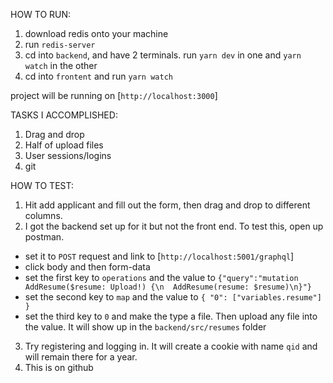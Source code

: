 HOW TO RUN:
1. download redis onto your machine
2. run `redis-server`
3. cd into `backend`, and have 2 terminals. run `yarn dev` in one and `yarn watch` in the other
4. cd into `frontent` and run `yarn watch`

project will be running on [`http://localhost:3000`]

TASKS I ACCOMPLISHED:
1. Drag and drop
2. Half of upload files
3. User sessions/logins
4. git

HOW TO TEST:
1. Hit add applicant and fill out the form, then drag and drop to different columns.
2. I got the backend set up for it but not the front end. To test this, open up postman.
  * set it to `POST` request and link to [`http://localhost:5001/graphql`]
  * click body and then form-data
  * set the first key to `operations` and the value to `{"query":"mutation AddResume($resume: Upload!) {\n  AddResume(resume: $resume)\n}"}`
  * set the second key to `map` and the value to `{ "0": ["variables.resume"] }`
  * set the third key to `0` and make the type a file. Then upload any file into the value. It will show up in the `backend/src/resumes` folder
3. Try registering and logging in. It will create a cookie with name `qid` and will remain there for a year. 
4. This is on github

